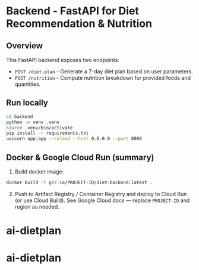 # Backend - FastAPI for Diet Recommendation & Nutrition

## Overview
This FastAPI backend exposes two endpoints:
- `POST /diet-plan` - Generate a 7-day diet plan based on user parameters.
- `POST /nutrition` - Compute nutrition breakdown for provided foods and quantities.

## Run locally
```bash
cd backend
python -m venv .venv
source .venv/bin/activate
pip install -r requirements.txt
uvicorn app:app --reload --host 0.0.0.0 --port 8080
```

## Docker & Google Cloud Run (summary)
1. Build docker image:
```bash
docker build -t gcr.io/PROJECT-ID/diet-backend:latest .
```

2. Push to Artifact Registry / Container Registry and deploy to Cloud Run (or use Cloud Build).
See Google Cloud docs — replace `PROJECT-ID` and region as needed.
# ai-dietplan
# ai-dietplan
